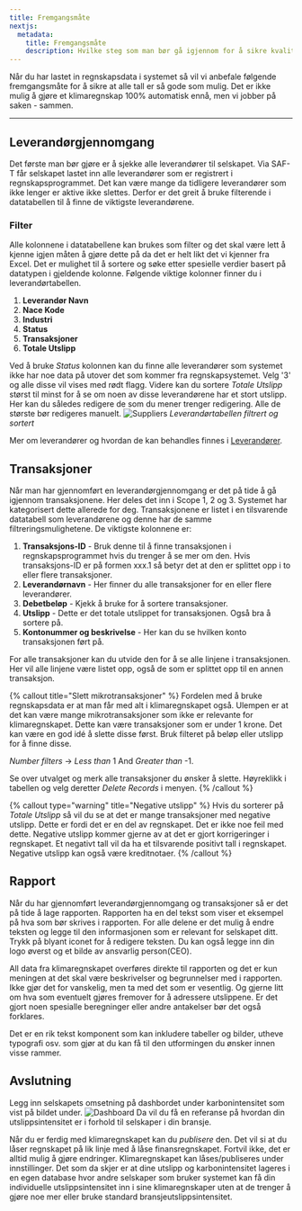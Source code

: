 ```yaml
---
title: Fremgangsmåte
nextjs:
  metadata:
    title: Fremgangsmåte
    description: Hvilke steg som man bør gå igjennom for å sikre kvalitet.
---
```


Når du har lastet in regnskapsdata i systemet så vil vi anbefale følgende fremgangsmåte for å sikre at alle tall er så gode som mulig. Det er ikke mulig å gjøre et klimaregnskap 100% automatisk ennå, men vi jobber på saken - sammen.

---

## Leverandørgjennomgang

Det første man bør gjøre er å sjekke alle leverandører til selskapet. Via SAF-T får selskapet lastet inn alle leverandører som er registrert i regnskapsprogrammet. Det kan være mange da tidligere leverandører som ikke lenger er aktive ikke slettes. Derfor er det greit å bruke filterende i datatabellen til å finne de viktigste leverandørene.

### Filter

Alle kolonnene i datatabellene kan brukes som filter og det skal være lett å kjenne igjen måten å gjøre dette på da det er helt likt det vi kjenner fra Excel. Det er mulighet til å sortere og søke etter spesielle verdier basert på datatypen i gjeldende kolonne. Følgende viktige kolonner finner du i leverandørtabellen.

1. **Leverandør Navn**
2. **Nace Kode**
3. **Industri**
4. **Status**
5. **Transaksjoner**
6. **Totale Utslipp**

Ved å bruke _Status_ kolonnen kan du finne alle leverandører som systemet ikke har noe data på utover det som kommer fra regnskapsystemet. Velg '3' og alle disse vil vises med rødt flagg. Videre kan du sortere _Totale Utslipp_ størst til minst for å se om noen av disse leverandørene har et stort utslipp. Her kan du således redigere de som du mener trenger redigering. Alle de største bør redigeres manuelt.
![Suppliers](/images/suppliers.png)
_Leverandørtabellen filtrert og sortert_

Mer om leverandører og hvordan de kan behandles finnes i [Leverandører](../docs/suppliers).

## Transaksjoner

Når man har gjennomført en leverandørgjennomgang er det på tide å gå igjennom transaksjonene. Her deles det inn i Scope 1, 2 og 3. Systemet har kategorisert dette allerede for deg. Transaksjonene er listet i en tilsvarende datatabell som leverandørene og denne har de samme filtreringsmulighetene. De viktigste kolonnene er:

1. **Transaksjons-ID** -
   Bruk denne til å finne transaksjonen i regnskapsprogrammet hvis du trenger å se mer om den. Hvis transaksjons-ID er på formen xxx.1 så betyr det at den er splittet opp i to eller flere transaksjoner.
2. **Leverandørnavn** - Her finner du alle transaksjoner for en eller flere leverandører.
3. **Debetbeløp** - Kjekk å bruke for å sortere transaksjoner.
4. **Utslipp** - Dette er det totale utslippet for transaksjonen. Også bra å sortere på.
5. **Kontonummer og beskrivelse** - Her kan du se hvilken konto transaksjonen ført på.

For alle transaksjoner kan du utvide den for å se alle linjene i transaksjonen. Her vil alle linjene være listet opp, også de som er splittet opp til en annen transaksjon.

{% callout title="Slett mikrotransaksjoner" %}
Fordelen med å bruke regnskapsdata er at man får med alt i klimaregnskapet også. Ulempen er at det kan være mange mikrotransaksjoner som ikke er relevante for klimaregnskapet. Dette kan være transaksjoner som er under 1 krone. Det kan være en god idé å slette disse først. Bruk filteret på beløp eller utslipp for å finne disse.

_Number filters_ -> _Less than_ 1 And _Greater than_ -1.

Se over utvalget og merk alle transaksjoner du ønsker å slette. Høyreklikk i tabellen og velg deretter _Delete Records_ i menyen.
{% /callout %}

{% callout type="warning" title="Negative utslipp" %}
Hvis du sorterer på _Totale Utslipp_ så vil du se at det er mange transaksjoner med negative utslipp. Dette er fordi det er en del av regnskapet. Det er ikke noe feil med dette. Negative utslipp kommer gjerne av at det er gjort korrigeringer i regnskapet. Et negativt tall vil da ha et tilsvarende positivt tall i regnskapet. Negative utslipp kan også være kreditnotaer.
{% /callout %}

## Rapport

Når du har gjennomført leverandørgjennomgang og transaksjoner så er det på tide å lage rapporten. Rapporten ha en del tekst som viser et eksempel på hva som bør skrives i rapporten. For alle delene er det mulig å endre teksten og legge til den informasjonen som er relevant for selskapet ditt. Trykk på blyant iconet for å redigere teksten. Du kan også legge inn din logo øverst og et bilde av ansvarlig person(CEO).

All data fra klimaregnskapet overføres direkte til rapporten og det er kun meningen at det skal være beskrivelser og begrunnelser med i rapporten. Ikke gjør det for vanskelig, men ta med det som er vesentlig. Og gjerne litt om hva som eventuelt gjøres fremover for å adressere utslippene. Er det gjort noen spesialle beregninger eller andre antakelser bør det også forklares.

Det er en rik tekst komponent som kan inkludere tabeller og bilder, utheve typografi osv. som gjør at du kan få til den utformingen du ønsker innen visse rammer.

## Avslutning

Legg inn selskapets omsetning på dashbordet under karbonintensitet som vist på bildet under.
![Dashboard](/images/omsetning.png)
Da vil du få en referanse på hvordan din utslippsintensitet er i forhold til selskaper i din bransje.

Når du er ferdig med klimaregnskapet kan du _publisere_ den. Det vil si at du låser regnskapet på lik linje med å låse finansregnskapet. Fortvil ikke, det er alltid mulig å gjøre endringer. Klimaregnskapet kan låses/publiseres under innstillinger. Det som da skjer er at dine utslipp og karbonintensitet lageres i en egen database hvor andre selskaper som bruker systemet kan få din individuelle utslippsintensitet inn i sine klimaregnskaper uten at de trenger å gjøre noe mer eller bruke standard bransjeutslippsintensitet.
